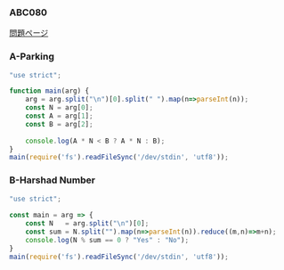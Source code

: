 ### ABC080
[問題ページ](https://atcoder.jp/contests/abc080/tasks)

### A-Parking
```JavaScript
"use strict";

function main(arg) {
    arg = arg.split("\n")[0].split(" ").map(n=>parseInt(n));
    const N = arg[0];
    const A = arg[1];
    const B = arg[2];
    
    console.log(A * N < B ? A * N : B);
}
main(require('fs').readFileSync('/dev/stdin', 'utf8'));

```

### B-Harshad Number
```JavaScript
"use strict";
    
const main = arg => {
    const N   = arg.split("\n")[0];
    const sum = N.split("").map(n=>parseInt(n)).reduce((m,n)=>m+n);
    console.log(N % sum == 0 ? "Yes" : "No");
}
main(require('fs').readFileSync('/dev/stdin', 'utf8'));

```